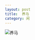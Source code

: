 ```yaml
---
layout: post
title:  养马 
category: 闲
---
```

<img src="http://blog.yeeh.org/wp-content/uploads/2006/03/10_112618_pmes1.gif" alt="养马">